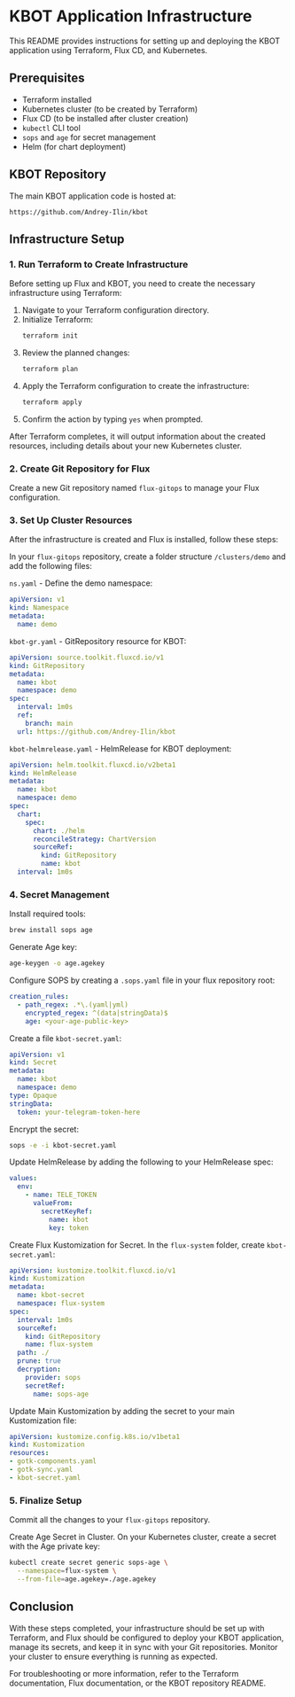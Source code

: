 # KBOT Application Infrastructure

This README provides instructions for setting up and deploying the KBOT application using Terraform, Flux CD, and Kubernetes.

## Prerequisites

- Terraform installed
- Kubernetes cluster (to be created by Terraform)
- Flux CD (to be installed after cluster creation)
- `kubectl` CLI tool
- `sops` and `age` for secret management
- Helm (for chart deployment)

## KBOT Repository

The main KBOT application code is hosted at:

```
https://github.com/Andrey-Ilin/kbot
```

## Infrastructure Setup

### 1. Run Terraform to Create Infrastructure

Before setting up Flux and KBOT, you need to create the necessary infrastructure using Terraform:

1. Navigate to your Terraform configuration directory.
2. Initialize Terraform:
   ```bash
   terraform init
   ```
3. Review the planned changes:
   ```bash
   terraform plan
   ```
4. Apply the Terraform configuration to create the infrastructure:
   ```bash
   terraform apply
   ```
5. Confirm the action by typing `yes` when prompted.

After Terraform completes, it will output information about the created resources, including details about your new Kubernetes cluster.

### 2. Create Git Repository for Flux

Create a new Git repository named `flux-gitops` to manage your Flux configuration.

### 3. Set Up Cluster Resources

After the infrastructure is created and Flux is installed, follow these steps:

In your `flux-gitops` repository, create a folder structure `/clusters/demo` and add the following files:

`ns.yaml` - Define the demo namespace:

```yaml
apiVersion: v1
kind: Namespace
metadata:
  name: demo
```

`kbot-gr.yaml` - GitRepository resource for KBOT:

```yaml
apiVersion: source.toolkit.fluxcd.io/v1
kind: GitRepository
metadata:
  name: kbot
  namespace: demo
spec:
  interval: 1m0s
  ref:
    branch: main
  url: https://github.com/Andrey-Ilin/kbot
```

`kbot-helmrelease.yaml` - HelmRelease for KBOT deployment:

```yaml
apiVersion: helm.toolkit.fluxcd.io/v2beta1
kind: HelmRelease
metadata:
  name: kbot
  namespace: demo
spec:
  chart:
    spec:
      chart: ./helm
      reconcileStrategy: ChartVersion
      sourceRef:
        kind: GitRepository
        name: kbot
  interval: 1m0s
```

### 4. Secret Management

Install required tools:

```bash
brew install sops age
```

Generate Age key:

```bash
age-keygen -o age.agekey
```

Configure SOPS by creating a `.sops.yaml` file in your flux repository root:

```yaml
creation_rules:
  - path_regex: .*\.(yaml|yml)
    encrypted_regex: ^(data|stringData)$
    age: <your-age-public-key>
```

Create a file `kbot-secret.yaml`:

```yaml
apiVersion: v1
kind: Secret
metadata:
  name: kbot
  namespace: demo
type: Opaque
stringData:
  token: your-telegram-token-here
```

Encrypt the secret:

```bash
sops -e -i kbot-secret.yaml
```

Update HelmRelease by adding the following to your HelmRelease spec:

```yaml
values:
  env:
    - name: TELE_TOKEN
      valueFrom:
        secretKeyRef:
          name: kbot
          key: token
```

Create Flux Kustomization for Secret. In the `flux-system` folder, create `kbot-secret.yaml`:

```yaml
apiVersion: kustomize.toolkit.fluxcd.io/v1
kind: Kustomization
metadata:
  name: kbot-secret
  namespace: flux-system
spec:
  interval: 1m0s
  sourceRef:
    kind: GitRepository
    name: flux-system
  path: ./
  prune: true
  decryption:
    provider: sops
    secretRef:
      name: sops-age
```

Update Main Kustomization by adding the secret to your main Kustomization file:

```yaml
apiVersion: kustomize.config.k8s.io/v1beta1
kind: Kustomization
resources:
- gotk-components.yaml
- gotk-sync.yaml
- kbot-secret.yaml
```

### 5. Finalize Setup

Commit all the changes to your `flux-gitops` repository.

Create Age Secret in Cluster. On your Kubernetes cluster, create a secret with the Age private key:

```bash
kubectl create secret generic sops-age \
  --namespace=flux-system \
  --from-file=age.agekey=./age.agekey
```

## Conclusion

With these steps completed, your infrastructure should be set up with Terraform, and Flux should be configured to deploy your KBOT application, manage its secrets, and keep it in sync with your Git repositories. Monitor your cluster to ensure everything is running as expected.

For troubleshooting or more information, refer to the Terraform documentation, Flux documentation, or the KBOT repository README.
